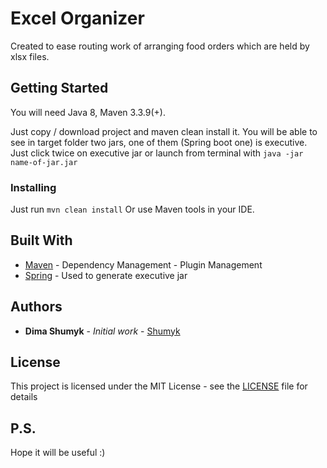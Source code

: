 # Excel Organizer

Created to ease routing work of arranging food orders which are held by xlsx files.

## Getting Started

You will need Java 8, Maven 3.3.9(+).

Just copy / download project and maven clean install it.
You will be able to see in target folder two jars, one of them (Spring boot one) is executive.
Just click twice on executive jar or launch from terminal with ```java -jar name-of-jar.jar```

### Installing

Just run 
``` mvn clean install ```
Or use Maven tools in your IDE.

## Built With

* [Maven](https://maven.apache.org/) - Dependency Management
                                     - Plugin Management
* [Spring](spring.io) - Used to generate executive jar

## Authors

* **Dima Shumyk** - *Initial work* - [Shumyk](https://github.com/Shumyk)

## License

This project is licensed under the MIT License - see the [LICENSE](LICENSE) file for details

## P.S.

Hope it will be useful :)
